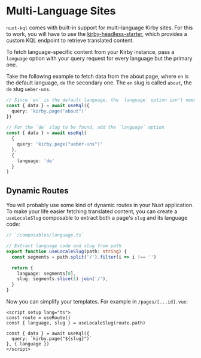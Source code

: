 # Multi-Language Sites

`nuxt-kql` comes with built-in support for multi-language Kirby sites. For this to work, you will have to use the [kirby-headless-starter](https://github.com/johannschopplich/kirby-headless-starter), which provides a custom KQL endpoint to retrieve translated content.

To fetch language-specific content from your Kirby instance, pass a `language` option with your query request for every language but the primary one.

Take the following example to fetch data from the about page, where `en` is the default language, `de` the secondary one. The `en` slug is called `about`, the `de` slug `ueber-uns`.

```ts
// Since `en` is the default language, the `language` option isn't needed
const { data } = await useKql({
  query: 'kirby.page("about")'
})

// For the `de` slug to be found, add the `language` option
const { data } = await useKql(
  {
    query: 'kirby.page("ueber-uns")'
  },
  {
    language: 'de'
  }
)
```

## Dynamic Routes

You will probably use some kind of dynamic routes in your Nuxt application. To make your life easier fetching translated content, you can create a `useLocaleSlug` composable to extract both a page's `slug` and its language code:

```ts
// `/composables/language.ts`

// Extract language code and slug from path
export function useLocaleSlug(path: string) {
  const segments = path.split('/').filter(i => i !== '')

  return {
    language: segments[0],
    slug: segments.slice(1).join('/'),
  }
}
```

Now you can simplify your templates. For example in `/pages/[...id].vue`:

```vue
<script setup lang="ts">
const route = useRoute()
const { language, slug } = useLocaleSlug(route.path)

const { data } = await useKql({
  query: `kirby.page("${slug}")`
}, { language })
</script>
```

